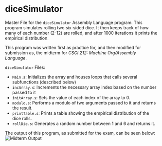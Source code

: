 # diceSimulator
Master File for the `diceSimulator` Assembly Language program. This program simulates rolling two six-sided dice. It then keeps track of how many of each number (2-12) are rolled, and after 1000 iterations it prints the empirical distribution.

This program was written first as practice for, and then modified for submission as, the midterm for *CSCI 212: Machine Org/Assembly Language*.

`diceSimulator` Files:
- `Main.s`: Initializes the array and houses loops that calls several subfunctions (described below)
- `incArray.s`: Increments the necessary array index based on the number passed to it
- `initArray.s`: Sets the value of each index of the array to 0.
- `modulo.s`: Performs a modulo of two arguments passed to it and returns the result.
- `printTable.s`: Prints a table showing the empirical distribution of the dice rolls.
- `rollDie.s`: Generates a random number between 1 and 6 and returns it.

The output of this program, as submitted for the exam, can be seen below:
![Midterm Output](https://user-images.githubusercontent.com/82683346/115346193-b9be7380-a164-11eb-93f9-2a0d876d4f12.png)
